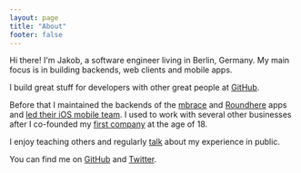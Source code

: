 ```yaml
---
layout: page
title: "About"
footer: false
---
```


Hi there! I'm Jakob, a software engineer living in Berlin, Germany. My main focus is in building backends, web clients and mobile apps.

I build great stuff for developers with other great people at [GitHub](https://github.com).

Before that I maintained the backends of the [mbrace](../images/about/mbrace.png "Screenshot of the mbrace app") and [Roundhere](http://www.roundhere.me) apps and [led their iOS mobile team](../lessons-ive-learned-being-a-team-leader/). I used to work with several other businesses after I co-founded my [first company](http://class-zec.de/ "Class &amp; Zec GbR") at the age of 18.

I enjoy teaching others and regularly [talk](https://speakerdeck.com/mikrobi "Public talks of Jakob Class") about my experience in public.

You can find me on [GitHub](https://github.com/mikrobi "Jakob Class on GitHub") and [Twitter](https://twitter.com/classisch "Jakob Class on Twitter").
